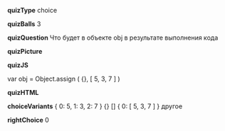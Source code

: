 ____quizType____
choice

____quizBalls____
3

____quizQuestion____
Что будет в объекте  obj  в результате выполнения кода

____quizPicture____


____quizJS____

var obj = Object.assign ( {}, [ 5, 3, 7 ] )

____quizHTML____


____choiceVariants____
{ 0: 5, 1: 3, 2: 7 }
{}
[]
{ 0: [ 5, 3, 7 ] }
другое

____rightChoice____
0
